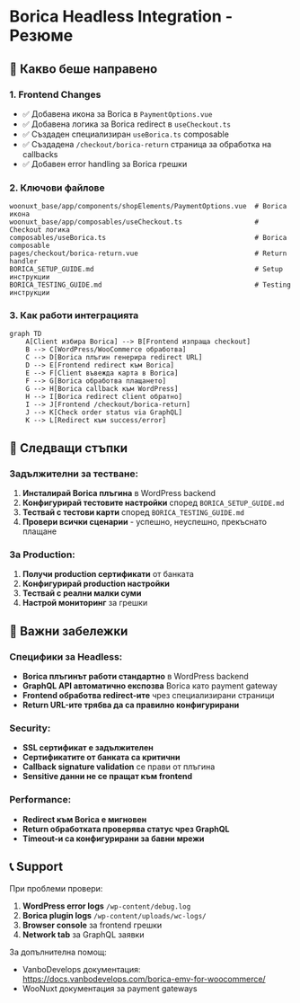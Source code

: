 # Borica Headless Integration - Резюме

## 🎯 Какво беше направено

### 1. **Frontend Changes**

- ✅ Добавена икона за Borica в `PaymentOptions.vue`
- ✅ Добавена логика за Borica redirect в `useCheckout.ts`
- ✅ Създаден специализиран `useBorica.ts` composable
- ✅ Създадена `/checkout/borica-return` страница за обработка на callbacks
- ✅ Добавен error handling за Borica грешки

### 2. **Ключови файлове**

```
woonuxt_base/app/components/shopElements/PaymentOptions.vue  # Borica икона
woonuxt_base/app/composables/useCheckout.ts                  # Checkout логика
composables/useBorica.ts                                     # Borica composable
pages/checkout/borica-return.vue                             # Return handler
BORICA_SETUP_GUIDE.md                                        # Setup инструкции
BORICA_TESTING_GUIDE.md                                      # Testing инструкции
```

### 3. **Как работи интеграцията**

```mermaid
graph TD
    A[Client избира Borica] --> B[Frontend изпраща checkout]
    B --> C[WordPress/WooCommerce обработва]
    C --> D[Borica плъгин генерира redirect URL]
    D --> E[Frontend redirect към Borica]
    E --> F[Client въвежда карта в Borica]
    F --> G[Borica обработва плащането]
    G --> H[Borica callback към WordPress]
    H --> I[Borica redirect client обратно]
    I --> J[Frontend /checkout/borica-return]
    J --> K[Check order status via GraphQL]
    K --> L[Redirect към success/error]
```

## 🔧 Следващи стъпки

### Задължителни за тестване:

1. **Инсталирай Borica плъгина** в WordPress backend
2. **Конфигурирай тестовите настройки** според `BORICA_SETUP_GUIDE.md`
3. **Тествай с тестови карти** според `BORICA_TESTING_GUIDE.md`
4. **Провери всички сценарии** - успешно, неуспешно, прекъснато плащане

### За Production:

1. **Получи production сертификати** от банката
2. **Конфигурирай production настройки**
3. **Тествай с реални малки суми**
4. **Настрой мониторинг** за грешки

## 🚨 Важни забележки

### Специфики за Headless:

- **Borica плъгинът работи стандартно** в WordPress backend
- **GraphQL API автоматично експозва** Borica като payment gateway
- **Frontend обработва redirect-ите** чрез специализирани страници
- **Return URL-ите трябва да са правилно конфигурирани**

### Security:

- **SSL сертификат е задължителен**
- **Сертификатите от банката са критични**
- **Callback signature validation** се прави от плъгина
- **Sensitive данни не се пращат към frontend**

### Performance:

- **Redirect към Borica е мигновен**
- **Return обработката проверява статус чрез GraphQL**
- **Timeout-и са конфигурирани за бавни мрежи**

## 📞 Support

При проблеми провери:

1. **WordPress error logs** `/wp-content/debug.log`
2. **Borica plugin logs** `/wp-content/uploads/wc-logs/`
3. **Browser console** за frontend грешки
4. **Network tab** за GraphQL заявки

За допълнителна помощ:

- VanboDevelops документация: https://docs.vanbodevelops.com/borica-emv-for-woocommerce/
- WooNuxt документация за payment gateways
